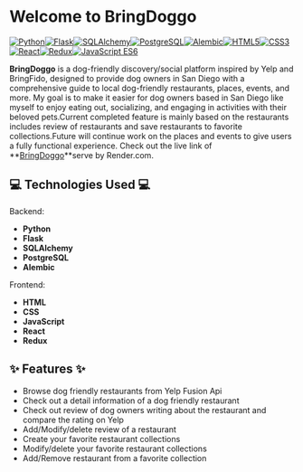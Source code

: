 # Welcome to BringDoggo

[![Python](https://img.shields.io/badge/-Python-3776AB?style=flat-square&logo=python&logoColor=white)](#)[![Flask](https://img.shields.io/badge/-Flask-000000?style=flat-square&logo=flask&logoColor=white)](#)[![SQLAlchemy](https://img.shields.io/badge/-SQLAlchemy-034f84?style=flat-square)](#)[![PostgreSQL](https://img.shields.io/badge/-PostgreSQL-336791?style=flat-square&logo=postgresql&logoColor=white)](#)[![Alembic](https://img.shields.io/badge/-Alembic-4479A1?style=flat-square)](#)[![HTML5](https://img.shields.io/badge/-HTML5-E34F26?style=flat-square&logo=html5&logoColor=white)](#)[![CSS3](https://img.shields.io/badge/-CSS3-1572B6?style=flat-square&logo=css3)](#)[![React](https://img.shields.io/badge/-React-61DAFB?style=flat-square&logo=react&logoColor=white)](#)[![Redux](https://img.shields.io/badge/-Redux-764ABC?style=flat-square&logo=redux&logoColor=white)](#)[![JavaScript ES6](https://img.shields.io/badge/-JavaScript%20ES6-F7DF1E?style=flat-square&logo=javascript&logoColor=white)](#)

**BringDoggo** is a dog-friendly discovery/social platform inspired by Yelp and BringFido, designed to provide dog owners in San Diego with a comprehensive guide to local dog-friendly restaurants, places, events, and more. My goal is to make it easier for dog owners based in San Diego like myself to enjoy eating out, socializing, and engaging in activities with their beloved pets.Current completed feature is mainly based on the restaurants includes review of restaurants and save restaurants to favorite collections.Future will continue work on the places and events to give users a fully functional experience. Check out the live link of **[BringDoggo](https://bringdoggo-project.onrender.com/)**serve by Render.com.

## :computer: Technologies Used :computer:

Backend:

- **Python**
- **Flask**
- **SQLAlchemy**
- **PostgreSQL**
- **Alembic**

Frontend:

- **HTML**
- **CSS**
- **JavaScript**
- **React**
- **Redux**

## :sparkles: Features :sparkles:

- Browse dog friendly restaurants from Yelp Fusion Api
- Check out a detail information of a dog friendly restaurant
- Check out review of dog owners writing about the restaurant and compare the rating on Yelp
- Add/Modify/delete review of a restaurant
- Create your favorite restaurant collections
- Modify/delete your favorite restaurant collections
- Add/Remove restaurant from a favorite collection
